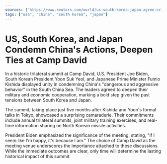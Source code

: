 ```yaml
---
sources: ["https://www.reuters.com/world/us-south-korea-japan-agree-crisis-consultations-camp-david-summit-2023-08-18/", "https://english.kyodonews.net/news/2023/08/e93b0713d834-focus-japan-us-s-korea-summit-symbolic-but-judgment-of-history-awaits.html"]
tags: ["usa", "china", "south korea", "japan"]
---
```

# US, South Korea, and Japan Condemn China's Actions, Deepen Ties at Camp David

In a historic trilateral summit at Camp David, U.S. President Joe Biden, South Korean President Yoon Suk Yeol, and Japanese Prime Minister Fumio Kishida displayed unity in condemning China's "dangerous and aggressive behavior" in the South China Sea. The leaders agreed to deepen their military and economic cooperation, marking a bold step given the past tensions between South Korea and Japan.

The summit, taking place just five months after Kishida and Yoon's formal talks in Tokyo, showcased a surprising camaraderie. Their commitments include annual trilateral summits, joint military training exercises, and real-time information sharing on North Korean missile activities.

President Biden emphasized the significance of the meeting, stating, "If I seem like I'm happy, it's because I am." The choice of Camp David as the meeting venue underscores the importance attached to these discussions. While the immediate outcomes are clear, only time will determine the lasting historical impact of this summit.